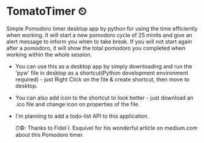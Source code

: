 # TomatoTimer ⏲

Simple Pomodoro timer desktop app by python for using the time efficiently when working. It will start a new pomodoro cycle of 25 minits and give an alert message
to inform you when to take break. If you will not start again after a pomodoro, it will show the total pomodoro you completed when working within the whole session.

- You can use this as a desktop app by simply downloading and run the 'pyw' file in desktop as a shortcut(Python development environment required) - just Right Click on the file & create shortcut, then move to desktop. 
- You can also add icon to the shortcut to look better - just download an .ico file and change icon on properties of the file.
- I'm planning to add a todo-list API to this application.

  ⏰©: Thanks to Fidel I. Esquivel for his wonderful article on medium.com about this Pomodoro timer.


